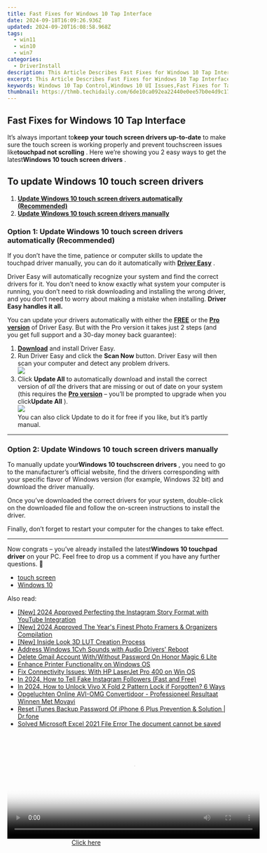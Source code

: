 ```yaml
---
title: Fast Fixes for Windows 10 Tap Interface
date: 2024-09-18T16:09:26.936Z
updated: 2024-09-20T16:08:58.968Z
tags:
  - win11
  - win10
  - win7
categories:
  - DriverInstall
description: This Article Describes Fast Fixes for Windows 10 Tap Interface
excerpt: This Article Describes Fast Fixes for Windows 10 Tap Interface
keywords: Windows 10 Tap Control,Windows 10 UI Issues,Fast Fixes for Tap Interface,Tap Gesture Optimization,Windows 10 Touch Accessibility,Tap Interface Error Troubleshooting,Windows 10 Gesture Improvement
thumbnail: https://thmb.techidaily.com/6de10ca092ea22440e0ee57b0e4d9c17ed8937d0ae7586606e65eab4d9ad7104.jpg
---
```


## Fast Fixes for Windows 10 Tap Interface

 It’s always important to**keep your touch screen drivers up-to-date** to make sure the touch screen is working properly and prevent touchscreen issues like**touchpad not scrolling** . Here we’re showing you 2 easy ways to get the latest**Windows 10 touch screen drivers** .

## To update Windows 10 touch screen drivers

1. [**Update Windows 10 touch screen drivers automatically (Recommended)**](#O1)
2. [**Update Windows 10 touch screen drivers manually**](#O2)

### Option 1: Update Windows 10 touch screen drivers automatically (Recommended)

 If you don’t have the time, patience or computer skills to update the touchpad driver manually, you can do it automatically with **[Driver Easy](https://tools.techidaily.com/drivereasy/download/)**  .

 Driver Easy will automatically recognize your system and find the correct drivers for it. You don’t need to know exactly what system your computer is running, you don’t need to risk downloading and installing the wrong driver, and you don’t need to worry about making a mistake when installing. **Driver Easy handles it all.**

 You can update your drivers automatically with either the [**FREE**](https://tools.techidaily.com/drivereasy/download/) or the [**Pro version**](https://tools.techidaily.com/drivereasy/download/) of Driver Easy. But with the Pro version it takes just 2 steps (and you get full support and a 30-day money back guarantee):

1. **[Download](https://tools.techidaily.com/drivereasy/download/)**  and install Driver Easy.
2. Run Driver Easy and click the **Scan Now** button. Driver Easy will then scan your computer and detect any problem drivers.  
![](https://images.drivereasy.com/wp-content/uploads/2019/01/img_5c3dbd6f7a1bd.jpg)
3. Click **Update All** to automatically download and install the correct version of _all_  the drivers that are missing or out of date on your system (this requires the **[Pro version](https://tools.techidaily.com/drivereasy/download/)**  – you’ll be prompted to upgrade when you click**Update All** ).  
![](https://images.drivereasy.com/wp-content/uploads/2019/01/img_5c3dbd6f7a1bd.jpg)  
 You can also click Update to do it for free if you like, but it’s partly manual.

---

### Option 2: Update Windows 10 touch screen drivers manually

 To manually update your**Windows 10 touchscreen drivers** , you need to go to the manufacturer’s official  website, find the drivers corresponding with your specific flavor of Windows version (for example, Windows 32 bit) and download the driver manually.

 Once you’ve downloaded the correct drivers for your system, double-click on the downloaded file and follow the on-screen instructions to install the driver.

 Finally, don’t forget to restart your computer for the changes to take effect.

---

 Now congrats – you’ve already installed the latest**Windows 10 touchpad driver** on your PC. Feel free to drop us a comment if you have any further questions. 🙂

* [touch screen](https://store.drivereasy.com/order/cart.php?PRODS=4731822&QTY=1&AFFILIATE=108875)
* [Windows 10](https://tools.techidaily.com/drivereasy/download/)

<ins class="adsbygoogle"
     style="display:block"
     data-ad-format="autorelaxed"
     data-ad-client="ca-pub-7571918770474297"
     data-ad-slot="1223367746"></ins>

<ins class="adsbygoogle"
     style="display:block"
     data-ad-client="ca-pub-7571918770474297"
     data-ad-slot="8358498916"
     data-ad-format="auto"
     data-full-width-responsive="true"></ins>

<span class="atpl-alsoreadstyle">Also read:</span>
<div><ul>
<li><a href="https://instagram-video-files.techidaily.com/new-2024-approved-perfecting-the-instagram-story-format-with-youtube-integration/"><u>[New] 2024 Approved Perfecting the Instagram Story Format with YouTube Integration</u></a></li>
<li><a href="https://fox-http.techidaily.com/new-2024-approved-the-years-finest-photo-framers-and-organizers-compilation/"><u>[New] 2024 Approved The Year's Finest Photo Framers & Organizers Compilation</u></a></li>
<li><a href="https://extra-support.techidaily.com/new-inside-look-3d-lut-creation-process/"><u>[New] Inside Look 3D LUT Creation Process</u></a></li>
<li><a href="https://driver-install.techidaily.com/address-windows-1cvh-sounds-with-audio-drivers-reboot/"><u>Address Windows 1Cvh Sounds with Audio Drivers' Reboot</u></a></li>
<li><a href="https://unlock-android.techidaily.com/delete-gmail-account-withwithout-password-on-honor-magic-6-lite-by-drfone-android/"><u>Delete Gmail Account With/Without Password On Honor Magic 6 Lite</u></a></li>
<li><a href="https://driver-install.techidaily.com/enhance-printer-functionality-on-windows-os/"><u>Enhance Printer Functionality on Windows OS</u></a></li>
<li><a href="https://driver-install.techidaily.com/fix-connectivity-issues-with-hp-laserjet-pro-400-on-win-os/"><u>Fix Connectivity Issues: With HP LaserJet Pro 400 on Win OS</u></a></li>
<li><a href="https://instagram-clips.techidaily.com/in-2024-how-to-tell-fake-instagram-followers-fast-and-free/"><u>In 2024, How to Tell Fake Instagram Followers (Fast and Free)</u></a></li>
<li><a href="https://android-unlock.techidaily.com/in-2024-how-to-unlock-vivo-x-fold-2-pattern-lock-if-forgotten-6-ways-by-drfone-android/"><u>In 2024, How to Unlock Vivo X Fold 2 Pattern Lock if Forgotten? 6 Ways</u></a></li>
<li><a href="https://technical-tips.techidaily.com/opgeluchten-online-avi-omg-convertidoor-professioneel-resultaat-winnen-met-movavi/"><u>Opgeluchten Online AVI-OMG Convertidoor - Professioneel Resultaat Winnen Met Movavi</u></a></li>
<li><a href="https://iphone-unlock.techidaily.com/reset-itunes-backup-password-of-iphone-6-plus-prevention-and-solution-drfone-by-drfone-ios/"><u>Reset iTunes Backup Password Of iPhone 6 Plus Prevention & Solution | Dr.fone</u></a></li>
<li><a href="https://techidaily.com/solved-microsoft-excel-2021-file-error-the-document-cannot-be-saved-by-stellar-guide/"><u>Solved Microsoft Excel 2021 File Error The document cannot be saved</u></a></li>
</ul></div>

<!-- affiliate ads begin -->
<span id="1983549">
					<video width="576" height="240" style="cursor:pointer"
           poster="//a.impactradius-go.com/display-clicktoplayimage/1983549.png"
           onclick="if(!this.playClicked){this.play();this.setAttribute('controls',true);this.playClicked=true;}">
	   <source src="//a.impactradius-go.com/display-ad/22993-1983549">
	   <img src="//a.impactradius-go.com/display-clicktoplayimage/1983549.png" style="border: none; height: 100%; width: 100%; object-fit: contain">
	</video>
	<div style="width:360px;text-align:center"><a href="javascript:window.open(decodeURIComponent('https%3A%2F%2Fhomestyler.sjv.io%2Fc%2F5597632%2F1983549%2F22993'), '_blank');void(0);">Click here</a></div>
</span>
<img height="0" width="0" src="https://imp.pxf.io/i/5597632/1983549/22993" style="position:absolute;visibility:hidden;" border="0" />
<!-- affiliate ads end -->

